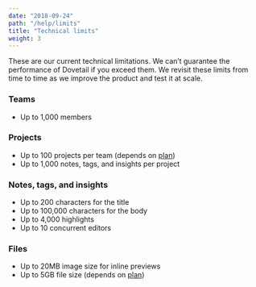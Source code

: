 ```yaml
---
date: "2018-09-24"
path: "/help/limits"
title: "Technical limits"
weight: 3
---
```


These are our current technical limitations. We can’t guarantee the performance of Dovetail if you exceed them. We revisit these limits from time to time as we improve the product and test it at scale.

### Teams

- Up to 1,000 members

### Projects

- Up to 100 projects per team (depends on [plan](/pricing))
- Up to 1,000 notes, tags, and insights per project

### Notes, tags, and insights

- Up to 200 characters for the title
- Up to 100,000 characters for the body
- Up to 4,000 highlights
- Up to 10 concurrent editors

### Files

- Up to 20MB image size for inline previews
- Up to 5GB file size (depends on [plan](/pricing))
